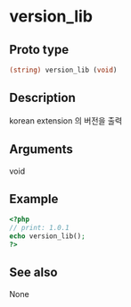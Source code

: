 # version_lib

## Proto type

```php
(string) version_lib (void)
```

## Description

korean extension 의 버전을 출력

## Arguments

void

## Example

```php
<?php
// print: 1.0.1
echo version_lib();
?>
```

## See also
None

